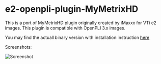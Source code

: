 e2-openpli-plugin-MyMetrixHD
============================

This is a port of MyMetrixHD plugin originally created by iMaxxx for VTi e2 images. This plugin is compatible with OpenPLI 3.x images.

You may find the actuall binary version with installation instruction [here](http://www.et-view-support.com/Forum/showthread.php?11172-MetrixHD-**MyMetrix-PlugIn**)

Screenshots:

![Screenshot](https://dl.dropbox.com/sh/awih1oos1t590ks/exQT15iirD/MetrixHD.jpg)

